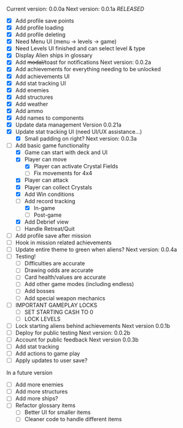Current version: 0.0.0a
Next version: 0.0.1a *RELEASED*
  - [x] Add profile save points
  - [x] Add profile loading
  - [x] Add profile deleting
  - [x] Need Menu UI (menu -> levels -> game)
  - [x] Need Levels UI finished and can select level & type
  - [x] Display Alien ships in glossary
  - [x] Add ~~modal/~~toast for notifications
Next version: 0.0.2a
  - [x] Add achievements for everything needing to be unlocked
  - [x] Add achievements UI
  - [x] Add stat tracking UI
  - [x] Add enemies
  - [x] Add structures
  - [x] Add weather
  - [x] Add ammo
  - [x] Add names to components
  - [x] Update data management
Version 0.0.21a
  - [x] Update stat tracking UI (need UI/UX assistance...)
    - [x] Small padding on right?
Next version: 0.0.3a
  - [ ] Add basic game functionality
    - [x] Game can start with deck and UI
    - [x] Player can move
      - [x] Player can activate Crystal Fields
      - [ ] Fix movements for 4x4
    - [x] Player can attack
    - [x] Player can collect Crystals
    - [x] Add Win conditions
    - [ ] Add record tracking
      - [x] In-game
      - [ ] Post-game
    - [x] Add Debrief view
    - [ ] Handle Retreat/Quit
  - [ ] Add profile save after mission
  - [ ] Hook in mission related achievements
  - [ ] Update entire theme to green when aliens?
Next version: 0.0.4a
  - [ ] Testing!
    - [ ] Difficulties are accurate
    - [ ] Drawing odds are accurate
    - [ ] Card health/values are accurate
    - [ ] Add other game modes (including endless)
    - [ ] Add bosses
    - [ ] Add special weapon mechanics
  - [ ] IMPORTANT GAMEPLAY LOCKS
    - [ ] SET STARTING CASH TO 0
    - [ ] LOCK LEVELS
  - [ ] Lock starting aliens behind achievements
Next version 0.0.1b
  - [ ] Deploy for public testing
Next version: 0.0.2b
  - [ ] Account for public feedback
Next version 0.0.3b
  - [ ] Add stat tracking
  - [ ] Add actions to game play
  - [ ] Apply updates to user save?

In a future version
  - [ ] Add more enemies
  - [ ] Add more structures
  - [ ] Add more ships?
  - [ ] Refactor glossary items
    - [ ] Better UI for smaller items
    - [ ] Cleaner code to handle different items
